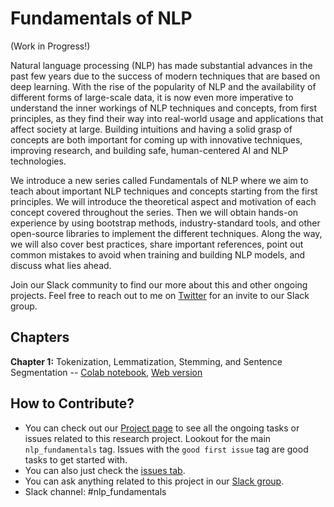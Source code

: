 # Fundamentals of NLP

(Work in Progress!)

Natural language processing (NLP) has made substantial advances in the past few years due to the success of modern techniques that are based on deep learning. With the rise of the popularity of NLP and the availability of different forms of large-scale data, it is now even more imperative to understand the inner workings of NLP techniques and concepts, from first principles, as they find their way into real-world usage and applications that affect society at large. Building intuitions and having a solid grasp of concepts are both important for coming up with innovative techniques, improving research, and building safe, human-centered AI and NLP technologies.

We introduce a new series called Fundamentals of NLP where we aim to teach about important NLP techniques and concepts starting from the first principles. We will introduce the theoretical aspect and motivation of each concept covered throughout the series. Then we will obtain hands-on experience by using bootstrap methods, industry-standard tools, and other open-source libraries to implement the different techniques. Along the way, we will also cover best practices, share important references, point out common mistakes to avoid when training and building NLP models, and discuss what lies ahead.

Join our Slack community to find our more about this and other ongoing projects. Feel free to reach out to me on [Twitter](https://twitter.com/omarsar0) for an invite to our Slack group.

## Chapters

**Chapter 1:** Tokenization, Lemmatization, Stemming, and Sentence Segmentation -- [Colab notebook](https://colab.research.google.com/drive/18ZnEnXKLQkkJoBXMZR2rspkWSm9EiDuZ), [Web version](https://dair.ai/notebooks/nlp/2020/03/19/nlp_basics_tokenization_segmentation.html)

## How to Contribute?
- You can check out our [Project page](https://github.com/orgs/dair-ai/projects/8) to see all the ongoing tasks or issues related to this research project. Lookout for the main `nlp_fundamentals` tag. Issues with the `good first issue` tag are good tasks to get started with.
- You can also just check the [issues tab](https://github.com/dair-ai/nlp_fundamentals/issues).
- You can ask anything related to this project in our [Slack group](https://join.slack.com/t/dairai/shared_invite/zt-dv2dwzj7-F9HT047jIGkunNKv88lQ~g). 
- Slack channel: #nlp_fundamentals
